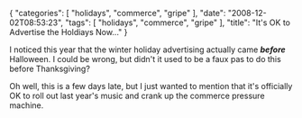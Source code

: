 {
    "categories": [
        "holidays", 
        "commerce", 
        "gripe"
    ], 
    "date": "2008-12-02T08:53:23", 
    "tags": [
        "holidays", 
        "commerce", 
        "gripe"
    ], 
    "title": "It's OK to Advertise the Holdiays Now..."
}

I noticed this year that the winter holiday advertising actually came <i><strong>before</strong></i> Halloween. I could be wrong, but didn't it used to be a faux pas to do this before Thanksgiving? 

Oh well, this is a few days late, but I just wanted to mention that it's officially OK to roll out last year's music and crank up the commerce pressure machine.